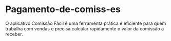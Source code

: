 # Pagamento-de-comiss-es
O aplicativo Comissão Fácil é uma ferramenta prática e eficiente para quem trabalha com vendas e precisa calcular rapidamente o valor da comissão a receber. 
